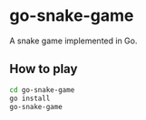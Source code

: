 # go-snake-game

A snake game implemented in Go.

## How to play

```sh
cd go-snake-game
go install
go-snake-game
```

